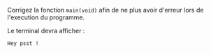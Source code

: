Corrigez la fonction `main(void)` afin de ne plus avoir d'erreur lors de l'execution du programme.

Le terminal devra afficher :

    Hey psst !